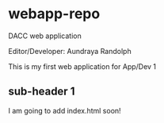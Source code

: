# webapp-repo
DACC web application 

Editor/Developer: Aundraya Randolph

This is my first web application for App/Dev 1

## sub-header 1

I am going to add index.html soon!

